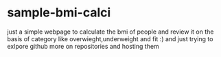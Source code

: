 # sample-bmi-calci
just a simple webpage to calculate the bmi of people and review it on the basis of category like overwieght,underweight and fit :)
and just trying to exlpore github more on repositories and hosting them 
